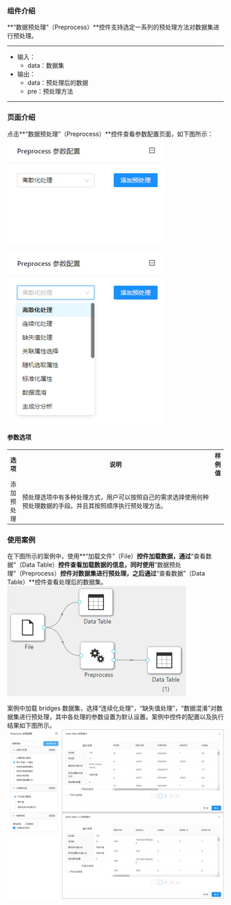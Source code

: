 ### 组件介绍
**“数据预处理”（Preprocess）**控件支持选定一系列的预处理方法对数据集进行预处理。

<hr/>

- 输入：
  - data：数据集
- 输出：
  - data：预处理后的数据
  - pre：预处理方法

<hr/>


### 页面介绍
点击**“数据预处理”（Preprocess）**控件查看参数配置页面，如下图所示：  
![param1](/img/aistudio/preprocess/preprocess/param1.png)

![param2](/img/aistudio/preprocess/preprocess/param2.png)


#### 参数选项
<table>
  <tr>
    <th>选项</th>
    <th width="650">说明</th>
    <th>样例值</th>
  </tr>
  <tr>
      <td>添加预处理</td> 
      <td>
      预处理选项中有多种处理方式，用户可以按照自己的需求选择使用何种预处理数据的手段。并且其按照顺序执行预处理方法。
      </td> 
      <td></td>
  </tr>
</table>

### 使用案例
在下图所示的案例中，使用**“加载文件”（File）**控件加载数据，通过**“查看数据”（Data Table）**控件查看加载数据的信息，同时使用**“数据预处理”（Preprocess）**控件对数据集进行预处理，之后通过**“查看数据”（Data Table）**控件查看处理后的数据集。   
![workflow](/img/aistudio/preprocess/preprocess/workflow.png)

案例中加载 bridges 数据集，选择“连续化处理”，“缺失值处理”，“数据混淆”对数据集进行预处理，其中各处理的参数设置为默认设置。案例中控件的配置以及执行结果如下图所示。    
![workflow-result](/img/aistudio/preprocess/preprocess/workflow-result.png)
